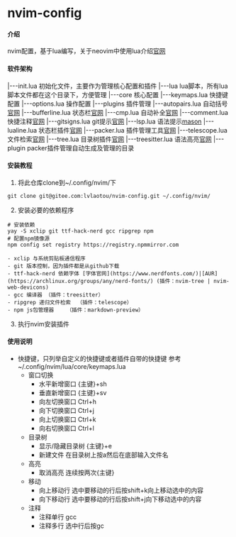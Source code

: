 # nvim-config

#### 介绍
nvim配置，基于lua编写，关于neovim中使用lua介绍[官网](https://neovim.io/doc/user/lua-guide.html#lua-guide)

#### 软件架构
|---init.lua    初始化文件，主要作为管理核心配置和插件
|---lua    lua脚本，所有lua脚本文件都在这个目录下，方便管理
    |---core    核心配置
        |---keymaps.lua 快捷键配置
        |---options.lua 操作配置
    |---plugins 插件管理
        |---autopairs.lua   自动括号[官网](https://github.com/windwp/nvim-autopairs)
        |---bufferline.lua  状态栏[官网](https://github.com/akinsho/bufferline.nvim)
        |---cmp.lua     自动补全[官网](https://github.com/hrsh7th/nvim-cmp)
        |---comment.lua     快捷注释[官网](https://github.com/numToStr/Comment.nvim)
        |---gitsigns.lua    git提示[官网](https://github.com/lewis6991/gitsigns.nvim)
        |---lsp.lua     语法提示[mason](https://github.com/williamboman/mason.nvim)
        |---lualine.lua     状态栏插件[官网](https://github.com/nvim-lualine/lualine.nvim)
        |---packer.lua      插件管理工具[官网](https://github.com/wbthomason/packer.nvim)
        |---telescope.lua   文件检索[官网](https://github.com/nvim-telescope/telescope.nvim)
        |---tree.lua    目录树插件[官网](https://github.com/nvim-tree/nvim-tree.lua)
        |---treesitter.lua      语法高亮[官网](https://github.com/nvim-treesitter/nvim-treesitter)
|---plugin  packer插件管理自动生成及管理的目录


#### 安装教程
1.  将此仓库clone到~/.config/nvim/下
```git
git clone git@gitee.com:lvlaotou/nvim-config.git ~/.config/nvim/
```
2.  安装必要的依赖程序
```shell
# 安装依赖
yay -S xclip git ttf-hack-nerd gcc ripgrep npm
# 配置npm镜像源
npm config set registry https://registry.npmmirror.com
```
    - xclip 与系统剪贴板通信程序
    - git 版本控制，因为插件都是从github下载
    - ttf-hack-nerd 依赖字体 [字体官网](https://www.nerdfonts.com/)|[AUR](https://archlinux.org/groups/any/nerd-fonts/) (插件：nvim-tree | nvim-web-devicons)
    - gcc 编译器 （插件：treesitter）
    - ripgrep 递归文件检索  （插件：telescope）
    - npm js包管理器    （插件：markdown-preview）
3.  执行nvim安装插件

#### 使用说明
- 快捷键，只列举自定义的快捷键或者插件自带的快捷键 参考~/.config/nvim/lua/core/keymaps.lua
    - 窗口切换 
        - 水平新增窗口 {主键}+sh
        - 垂直新增窗口 {主键}+sv 
        - 向左切换窗口 Ctrl+h
        - 向下切换窗口 Ctrl+j
        - 向上切换窗口 Ctrl+k
        - 向右切换窗口 Ctrl+l
    - 目录树
        - 显示/隐藏目录树 {主键}+e
        - 新建文件 在目录树上按a然后在底部输入文件名
    - 高亮
        - 取消高亮 连续按两次{主键}
    - 移动
        - 向上移动行 选中要移动的行后按shift+k向上移动选中的内容
        - 向下移动行 选中要移动的行后按shift+j向下移动选中的内容
    - 注释
        - 注释单行 gcc
        - 注释多行 选中行后按gc
